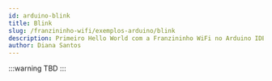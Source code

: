 ```yaml
---
id: arduino-blink
title: Blink
slug: /franzininho-wifi/exemplos-arduino/blink
description: Primeiro Hello World com a Franzininho WiFi no Arduino IDE
author: Diana Santos
---
```


:::warning
TBD
:::
